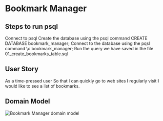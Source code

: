 # Bookmark Manager

## Steps to run psql

Connect to psql
Create the database using the psql command CREATE DATABASE bookmark_manager;
Connect to the database using the pqsl command \c bookmark_manager;
Run the query we have saved in the file 01_create_bookmarks_table.sql

## User Story

 As a time-pressed user
 So that I can quickly go to web sites I regularly visit
 I would like to see a list of bookmarks.

## Domain Model

![Bookmark Manager domain model](./public/images/bookmark_manager_1.png)
